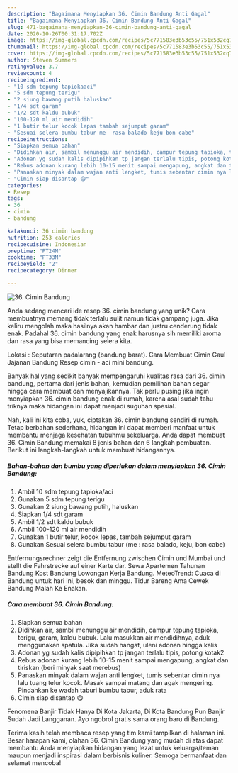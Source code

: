 ```yaml
---
description: "Bagaimana Menyiapkan 36. Cimin Bandung Anti Gagal"
title: "Bagaimana Menyiapkan 36. Cimin Bandung Anti Gagal"
slug: 471-bagaimana-menyiapkan-36-cimin-bandung-anti-gagal
date: 2020-10-26T00:31:17.702Z
image: https://img-global.cpcdn.com/recipes/5c771583e3b53c55/751x532cq70/36-cimin-bandung-foto-resep-utama.jpg
thumbnail: https://img-global.cpcdn.com/recipes/5c771583e3b53c55/751x532cq70/36-cimin-bandung-foto-resep-utama.jpg
cover: https://img-global.cpcdn.com/recipes/5c771583e3b53c55/751x532cq70/36-cimin-bandung-foto-resep-utama.jpg
author: Steven Summers
ratingvalue: 3.7
reviewcount: 4
recipeingredient:
- "10 sdm tepung tapiokaaci"
- "5 sdm tepung terigu"
- "2 siung bawang putih haluskan"
- "1/4 sdt garam"
- "1/2 sdt kaldu bubuk"
- "100-120 ml air mendidih"
- "1 butir telur kocok lepas tambah sejumput garam"
- "Sesuai selera bumbu tabur me  rasa balado keju bon cabe"
recipeinstructions:
- "Siapkan semua bahan"
- "Didihkan air, sambil menunggu air mendidih, campur tepung tapioka, terigu, garam, kaldu bubuk. Lalu masukkan air mendidihnya, aduk menggunakan spatula. Jika sudah hangat, uleni adonan hingga kalis"
- "Adonan yg sudah kalis dipipihkan tp jangan terlalu tipis, potong kotak2"
- "Rebus adonan kurang lebih 10-15 menit sampai mengapung, angkat dan tiriskan (beri minyak saat merebus)"
- "Panaskan minyak dalam wajan anti lengket, tumis sebentar cimin nya lalu tuang telur kocok. Masak sampai matang dan agak mengering. Pindahkan ke wadah taburi bumbu tabur, aduk rata"
- "Cimin siap disantap 😋"
categories:
- Resep
tags:
- 36
- cimin
- bandung

katakunci: 36 cimin bandung 
nutrition: 253 calories
recipecuisine: Indonesian
preptime: "PT24M"
cooktime: "PT33M"
recipeyield: "2"
recipecategory: Dinner

---
```



![36. Cimin Bandung](https://img-global.cpcdn.com/recipes/5c771583e3b53c55/751x532cq70/36-cimin-bandung-foto-resep-utama.jpg)

Anda sedang mencari ide resep 36. cimin bandung yang unik? Cara membuatnya memang tidak terlalu sulit namun tidak gampang juga. Jika keliru mengolah maka hasilnya akan hambar dan justru cenderung tidak enak. Padahal 36. cimin bandung yang enak harusnya sih memiliki aroma dan rasa yang bisa memancing selera kita.

Lokasi : Seputaran padalarang (bandung barat). Cara Membuat Cimin Gaul Jajanan Bandung Resep cimin - aci mini bandung.

Banyak hal yang sedikit banyak mempengaruhi kualitas rasa dari 36. cimin bandung, pertama dari jenis bahan, kemudian pemilihan bahan segar hingga cara membuat dan menyajikannya. Tak perlu pusing jika ingin menyiapkan 36. cimin bandung enak di rumah, karena asal sudah tahu triknya maka hidangan ini dapat menjadi suguhan spesial.


Nah, kali ini kita coba, yuk, ciptakan 36. cimin bandung sendiri di rumah. Tetap berbahan sederhana, hidangan ini dapat memberi manfaat untuk membantu menjaga kesehatan tubuhmu sekeluarga. Anda dapat membuat 36. Cimin Bandung memakai 8 jenis bahan dan 6 langkah pembuatan. Berikut ini langkah-langkah untuk membuat hidangannya.

<!--inarticleads1-->

##### Bahan-bahan dan bumbu yang diperlukan dalam menyiapkan 36. Cimin Bandung:

1. Ambil 10 sdm tepung tapioka/aci
1. Gunakan 5 sdm tepung terigu
1. Gunakan 2 siung bawang putih, haluskan
1. Siapkan 1/4 sdt garam
1. Ambil 1/2 sdt kaldu bubuk
1. Ambil 100-120 ml air mendidih
1. Gunakan 1 butir telur, kocok lepas, tambah sejumput garam
1. Gunakan Sesuai selera bumbu tabur (me : rasa balado, keju, bon cabe)


Entfernungsrechner zeigt die Entfernung zwischen Cimin und Mumbai und stellt die Fahrstrecke auf einer Karte dar. Sewa Apartemen Tahunan Bandung Kost Bandung Lowongan Kerja Bandung. MeteoTrend: Cuaca di Bandung untuk hari ini, besok dan minggu. Tidur Bareng Ama Cewek Bandung Malah Ke Enakan. 

<!--inarticleads2-->

##### Cara membuat 36. Cimin Bandung:

1. Siapkan semua bahan
1. Didihkan air, sambil menunggu air mendidih, campur tepung tapioka, terigu, garam, kaldu bubuk. Lalu masukkan air mendidihnya, aduk menggunakan spatula. Jika sudah hangat, uleni adonan hingga kalis
1. Adonan yg sudah kalis dipipihkan tp jangan terlalu tipis, potong kotak2
1. Rebus adonan kurang lebih 10-15 menit sampai mengapung, angkat dan tiriskan (beri minyak saat merebus)
1. Panaskan minyak dalam wajan anti lengket, tumis sebentar cimin nya lalu tuang telur kocok. Masak sampai matang dan agak mengering. Pindahkan ke wadah taburi bumbu tabur, aduk rata
1. Cimin siap disantap 😋


Fenomena Banjir Tidak Hanya Di Kota Jakarta, Di Kota Bandung Pun Banjir Sudah Jadi Langganan. Ayo ngobrol gratis sama orang baru di Bandung. 

Terima kasih telah membaca resep yang tim kami tampilkan di halaman ini. Besar harapan kami, olahan 36. Cimin Bandung yang mudah di atas dapat membantu Anda menyiapkan hidangan yang lezat untuk keluarga/teman maupun menjadi inspirasi dalam berbisnis kuliner. Semoga bermanfaat dan selamat mencoba!
